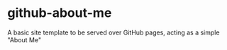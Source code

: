 # github-about-me
A basic site template to be served over GitHub pages, acting as a simple "About Me"
